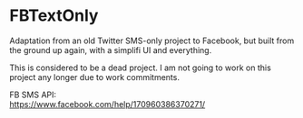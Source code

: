 # FBTextOnly
Adaptation from an old Twitter SMS-only project to Facebook, but built from the ground up again, with a simplifi UI and everything. 

This is considered to be a dead project. I am not going to work on this project any longer due to work commitments.

FB SMS API:
<br/>
https://www.facebook.com/help/170960386370271/
